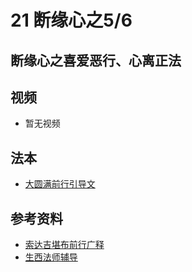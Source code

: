 # 21 断缘心之5/6 

## 断缘心之喜爱恶行、心离正法

## 视频

- 暂无视频

## 法本
- [大圆满前行引导文](/books/dymqx#p117)

## 参考资料

- [索达吉堪布前行广释](/refs/qxgs/qxgs-03xm#5喜爱恶行)
- [生西法师辅导](/refs/qxgs/fudao/qxgsfd-03xm#p1494)